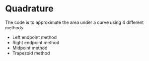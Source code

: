 # Quadrature
The code is to approximate the area under a curve using 4 different methods
* Left endpoint method
* Right endpoint method
* Midpoint method
* Trapezoid method
